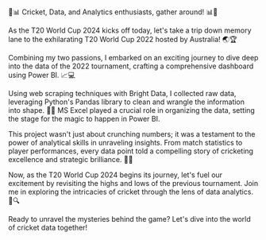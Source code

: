 🏏📊 Cricket, Data, and Analytics enthusiasts, gather around! 📊🏏

As the T20 World Cup 2024 kicks off today, let's take a trip down memory lane to the exhilarating T20 World Cup 2022 hosted by Australia! 🌏🏆

Combining my two passions, I embarked on an exciting journey to dive deep into the data of the 2022 tournament, crafting a comprehensive dashboard using Power BI. 📈💻

Using web scraping techniques with Bright Data, I collected raw data, leveraging Python's Pandas library to clean and wrangle the information into shape. 🐍✨ MS Excel played a crucial role in organizing the data, setting the stage for the magic to happen in Power BI.

This project wasn't just about crunching numbers; it was a testament to the power of analytical skills in unraveling insights. From match statistics to player performances, every data point told a compelling story of cricketing excellence and strategic brilliance. 🌟🏏

Now, as the T20 World Cup 2024 begins its journey, let's fuel our excitement by revisiting the highs and lows of the previous tournament. Join me in exploring the intricacies of cricket through the lens of data analytics. 🎉🔍

Ready to unravel the mysteries behind the game? Let's dive into the world of cricket data together! 

